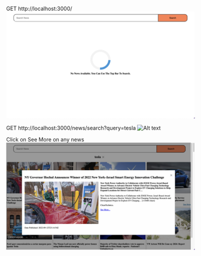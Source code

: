 GET http://localhost:3000/
![Alt text](public/images/readme/loading.png?raw=true "Landing Page")

GET http://localhost:3000/news/search?query=tesla
![Alt text](public/images/readme/query.png?raw=true "Query Page")

Click on See More on any news
![Alt text](public/images/readme/modal.png?raw=true "Modal")
